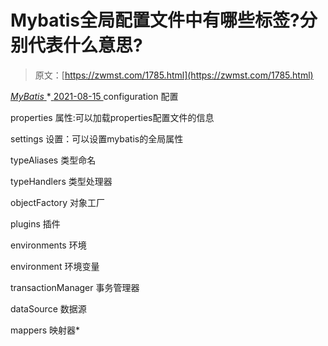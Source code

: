 <!--yml
category: 未分类
date: 0001-01-01 00:00:00
--->

# Mybatis全局配置文件中有哪些标签?分别代表什么意思?

> 原文：[https://zwmst.com/1785.html](https://zwmst.com/1785.html)

   [ *MyBatis* ](https://zwmst.com/mybatis)*[ <time datetime="2021-08-15T16:30:11+08:00"> 2021-08-15 </time> ](https://zwmst.com/1785.html)  configuration 配置

properties 属性:可以加载properties配置文件的信息

settings 设置：可以设置mybatis的全局属性

typeAliases 类型命名

typeHandlers 类型处理器

objectFactory 对象工厂

plugins 插件

environments 环境

environment 环境变量

transactionManager 事务管理器

dataSource 数据源

mappers 映射器*